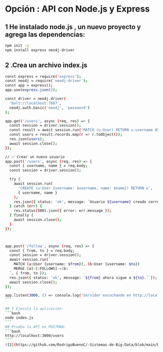 # Opción : API con Node.js y Express

## 1 He instalado node.js , un nuevo proyecto y agrega las dependencias:

```bash
npm init -y
npm install express neo4j-driver
```

## 2 .Crea un archivo index.js


````bash
const express = require('express');
const neo4j = require('neo4j-driver');
const app = express();
app.use(express.json());

const driver = neo4j.driver(
  'bolt://localhost:7687',
  neo4j.auth.basic('neo4j', 'password')
);

app.get('/users', async (req, res) => {
  const session = driver.session();
  const result = await session.run('MATCH (u:User) RETURN u.username AS username, u.name AS name');
  const users = result.records.map(r => r.toObject());
  res.json(users);
  await session.close();
});

// ✅ Crear un nuevo usuario
app.post('/users', async (req, res) => {
  const { username, name } = req.body;
  const session = driver.session();

  try {
    await session.run(
      'CREATE (u:User {username: $username, name: $name}) RETURN u',
      { username, name }
    );
    res.json({ status: 'ok', message: `Usuario ${username} creado correctamente.` });
  } catch (err) {
    res.status(500).json({ error: err.message });
  } finally {
    await session.close();
  }
});



app.post('/follow', async (req, res) => {
  const { from, to } = req.body;
  const session = driver.session();
  await session.run(`
    MATCH (a:User {username: $from}), (b:User {username: $to})
    MERGE (a)-[:FOLLOWS]->(b)
  `, { from, to });
  res.json({ status: 'ok', message: `${from} ahora sigue a ${to}.` });
  await session.close();
});

app.listen(3000, () => console.log('Servidor escuchando en http://localhost:3000'));
```

## 3 Ejecuta la aplicación:
```bash
node index.js
```
## Prueba la API en POSTMAN: 
```bash
http://localhost:3000/users
```
![2](https://github.com/RodrigoBuenoC/-Sistemas-de-Big-Data/blob/main/Practica2/img/2.png)


